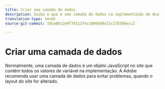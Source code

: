 ```yaml
---
title: Criar uma camada de dados
description: Saiba o que é uma camada de dados na implementação do Analytics e como ela pode ser usada para mapear variáveis no Adobe Analytics.
translation-type: tm+mt
source-git-commit: 16ba0b12e0f70112f4c10804d0a13c278388ecc2

---
```



# Criar uma camada de dados

Normalmente, uma camada de dados é um objeto JavaScript no site que contém todos os valores de variável na implementação. A Adobe recomenda usar uma camada de dados para evitar problemas, quando o layout do site for alterado.
